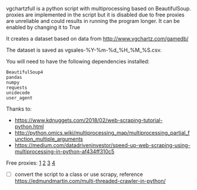 
vgchartzfull is a python script with multiprocessing based on BeautifulSoup.
proxies are implemented in the script but it is disabled due to free proxies are unreliable and could results in running the program longer. It can be enabled by changing it to True

It creates a dataset based on data from 
http://www.vgchartz.com/gamedb/

The dataset is saved as vgsales-%Y-%m-%d_%H_%M_%S.csv.

You will need to have the following dependencies installed:
```
BeautifulSoup4 
pandas
numpy
requests
unidecode
user_agent
```

Thanks to:
- https://www.kdnuggets.com/2018/02/web-scraping-tutorial-python.html
- http://python.omics.wiki/multiprocessing_map/multiprocessing_partial_function_multiple_arguments
- https://medium.com/datadriveninvestor/speed-up-web-scraping-using-multiprocessing-in-python-af434ff310c5


Free proxies:
[1](https://proxyscrape.com/free-proxy-list)
[2](http://multiproxy.org/txt_all/proxy.txt)
[3](https://proxy.rudnkh.me/txt)
[4](https://www.us-proxy.org/)

- [ ] convert the script to a class or use scrapy, reference
https://edmundmartin.com/multi-threaded-crawler-in-python/